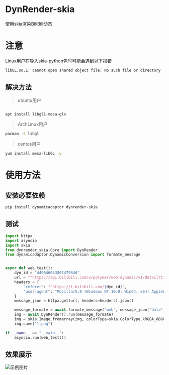 # DynRender-skia
使用skia渲染BiliBili动态

# 注意

Linux用户在导入skia-python包时可能会遇到以下报错
```bash
libGL.so.1: cannot open shared object file: No such file or directory
```
## 解决方法

> ubuntu用户

```bash

apt install libgl1-mesa-glx

```
> ArchLinux用户

```bash
pacman -S libgl
```
> centos用户
```bash
yum install mesa-libGL -y

```

# 使用方法

## 安装必要依赖
```bash
pip install dynamicadaptor dynrender-skia
```

## 测试

```python
import httpx
import asyncio
import skia
from dynrender_skia.Core import DynRender
from dynamicadaptor.DynamicConversion import formate_message


async def web_test():
    dyn_id = "440646043801479846"
    url = f"https://api.bilibili.com/x/polymer/web-dynamic/v1/detail?timezone_offset=-480&id={dyn_id}&features=itemOpusStyle"
    headers = {
        "referer": f"https://t.bilibili.com/{dyn_id}",
        "user-agent": "Mozilla/5.0 (Windows NT 10.0; Win64; x64) AppleWebKit/537.36 (KHTML, like Gecko) Chrome/113.0.0.0 Safari/537.36"
    }
    message_json = httpx.get(url, headers=headers).json()

    message_formate = await formate_message("web", message_json["data"]["item"])
    img = await DynRender().run(message_formate)
    img = skia.Image.fromarray(img, colorType=skia.ColorType.kRGBA_8888_ColorType)
    img.save("1.png")

if __name__ == "__main__":
    asyncio.run(web_test())

```

## 效果展示
![示例图片](https://i0.hdslb.com/bfs/new_dyn/a1fae2ca072ef96bc66dc12ea6de569c37815472.png)
